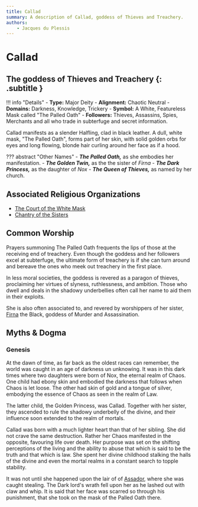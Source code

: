 ```yaml
---
title: Callad
summary: A description of Callad, goddess of Thieves and Treachery.
authors:
    - Jacques du Plessis
---
```

# Callad
## The goddess of Thieves and Treachery {: .subtitle }

!!! info "Details"
    - **Type:** Major Deity
    - **Alignment:** Chaotic Neutral
    - **Domains:** Darkness, Knowledge, Trickery
    - **Symbol:** A White, Featureless Mask called "The Palled Oath"
    - **Followers:** Thieves, Assassins, Spies, Merchants and all who trade in subterfuge and secret information.

Callad manifests as a slender Halfling, clad in black leather.  A dull, white mask, "The Palled Oath", forms part of her skin, with solid golden orbs for eyes and long flowing, blonde hair curling around her face as if a hood.

??? abstract "Other Names"
    - ***The Palled Oath,*** as she embodies her manifestation.
    - ***The Golden Twin,*** as the the sister of _Firna_
    - ***The Dark Princess,*** as the daughter of _Nox_
    - ***The Queen of Thieves,*** as named by her church.

## Associated Religious Organizations
* [The Court of the White Mask](../../organizations/court_of_the_white_mask)
* [Chantry of the Sisters](../../organizations/chantry_of_the_sisters)

## Common Worship
Prayers summoning The Palled Oath frequents the lips of those at the receiving end of treachery.  Even though the goddess and her followers excel at subterfuge, the ultimate form of treachery is if she can turn around and bereave the ones who meek out treachery in the first place.

In less moral societies, the goddess is revered as a paragon of thieves, proclaiming her virtues of slyness, ruthlessness, and ambition.  Those who dwell and deals in the shadowy underbellies often call her name to aid them in their exploits.

She is also often associated to, and revered by worshippers of her sister, [Firna](../firna) the Black, goddess of Murder and Assassination.

## Myths & Dogma
### Genesis
At the dawn of time, as far back as the oldest races can remember, the world was caught in an age of darkness un unknowing.  It was in this dark times where two daughters were born of Nox, the eternal realm of Chaos.  One child had ebony skin and embodied the darkness that follows when Chaos is let loose.  The other had skin of gold and a tongue of silver, embodying the essence of Chaos as seen in the realm of Law.

The latter child, the Golden Princess, was Callad.  Together with her sister, they ascended to rule the shadowy underbelly of the divine, and their influence soon extended to the realm of mortals.

Callad was born with a much lighter heart than that of her sibling.  She did not crave the same destruction.  Rather her Chaos manifested in the opposite, favouring life over death.  Her purpose was set on the shifting perceptions of the living and the ability to abuse that which is said to be the truth and that which is law. She  spent her divine childhood stalking the halls of the divine and even the mortal realms in a constant search to topple stability.

It was not until she happened upon the lair of of [Assador](../assador), where she was caught stealing.  The Dark lord's wrath fell upon her as he lashed out with claw and whip.  It is said that her face was scarred so through his punishment, that she took on the mask of the Palled Oath there.